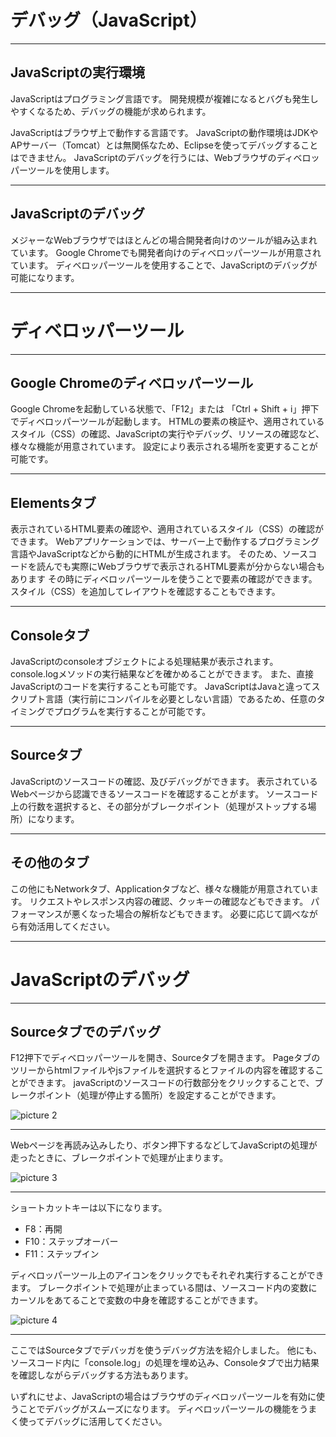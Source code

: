# デバッグ（JavaScript）

---

## JavaScriptの実行環境

JavaScriptはプログラミング言語です。
開発規模が複雑になるとバグも発生しやすくなるため、デバッグの機能が求められます。

JavaScriptはブラウザ上で動作する言語です。
JavaScriptの動作環境はJDKやAPサーバー（Tomcat）とは無関係なため、Eclipseを使ってデバッグすることはできません。
JavaScriptのデバッグを行うには、Webブラウザのディベロッパーツールを使用します。

---

## JavaScriptのデバッグ

メジャーなWebブラウザではほとんどの場合開発者向けのツールが組み込まれています。
Google Chromeでも開発者向けのディベロッパーツールが用意されています。
ディベロッパーツールを使用することで、JavaScriptのデバッグが可能になります。

---

# ディベロッパーツール

---

## Google Chromeのディベロッパーツール

Google Chromeを起動している状態で、「F12」または
「Ctrl + Shift + i」押下でディベロッパーツールが起動します。
HTMLの要素の検証や、適用されているスタイル（CSS）の確認、JavaScriptの実行やデバッグ、リソースの確認など、様々な機能が用意されています。
設定により表示される場所を変更することが可能です。

---

## Elementsタブ

表示されているHTML要素の確認や、適用されているスタイル（CSS）の確認ができます。
Webアプリケーションでは、サーバー上で動作するプログラミング言語やJavaScriptなどから動的にHTMLが生成されます。
そのため、ソースコードを読んでも実際にWebブラウザで表示されるHTML要素が分からない場合もあります
その時にディベロッパーツールを使うことで要素の確認ができます。
スタイル（CSS）を追加してレイアウトを確認することもできます。

---

## Consoleタブ

JavaScriptのconsoleオブジェクトによる処理結果が表示されます。
console.logメソッドの実行結果などを確かめることができます。
また、直接JavaScriptのコードを実行することも可能です。
JavaScriptはJavaと違ってスクリプト言語（実行前にコンパイルを必要としない言語）であるため、任意のタイミングでプログラムを実行することが可能です。

---

## Sourceタブ

JavaScriptのソースコードの確認、及びデバッグができます。
表示されているWebページから認識できるソースコードを確認することがます。
ソースコード上の行数を選択すると、その部分がブレークポイント（処理がストップする場所）になります。

---

## その他のタブ

この他にもNetworkタブ、Applicationタブなど、様々な機能が用意されています。
リクエストやレスポンス内容の確認、クッキーの確認などもできます。
パフォーマンスが悪くなった場合の解析などもできます。
必要に応じて調べながら有効活用してください。

---

# JavaScriptのデバッグ

---

## Sourceタブでのデバッグ

F12押下でディベロッパーツールを開き、Sourceタブを開きます。
Pageタブのツリーからhtmlファイルやjsファイルを選択するとファイルの内容を確認することができます。
javaScriptのソースコードの行数部分をクリックすることで、ブレークポイント（処理が停止する箇所）を設定することができます。

![picture 2](/images/4fcc00e50450072af956879a79feb7dd257e869599e46456cf93de5c5512d667.png)  

---

Webページを再読み込みしたり、ボタン押下するなどしてJavaScriptの処理が走ったときに、ブレークポイントで処理が止まります。

![picture 3](/images/35d257f110130cd2f49a6210f190f59976633843d2908233480d3f127dfa4898.png)  

---

ショートカットキーは以下になります。

* F8：再開
* F10：ステップオーバー
* F11：ステップイン

ディベロッパーツール上のアイコンをクリックでもそれぞれ実行することができます。
ブレークポイントで処理が止まっている間は、ソースコード内の変数にカーソルをあてることで変数の中身を確認することができます。

![picture 4](/images/9099d5a2f3b57357361c1a825b07305e5080207fa38e350841cac11265c34581.png)  

---

ここではSourceタブでデバッガを使うデバッグ方法を紹介しました。
他にも、ソースコード内に「console.log」の処理を埋め込み、Consoleタブで出力結果を確認しながらデバッグする方法もあります。

いずれにせよ、JavaScriptの場合はブラウザのディベロッパーツールを有効に使うことでデバッグがスムーズになります。
ディベロッパーツールの機能をうまく使ってデバッグに活用してください。
